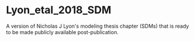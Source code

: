 # Lyon_etal_2018_SDM
A version of Nicholas J Lyon's modeling thesis chapter (SDMs) that is ready to be made publicly available post-publication.

